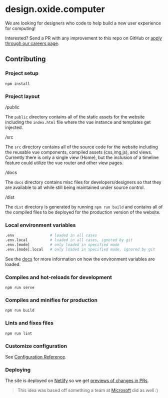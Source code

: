 # design.oxide.computer

We are looking for designers who code to help build a new user experience for
computing!

Interested? Send a PR with any improvement to this repo on GitHub or
[apply through our careers page](https://oxide.computer/careers/product-engineers/).

## Contributing

### Project setup

```{sh}
npm install
```

### Project layout

/public

The `public` directory contains all of the static assets for the website including
the `index.html` file where the vue instance and templates get injected.

/src

The `src` directory contains all of the source code for the website including the
reusable vue components, compiled assets (css,img,js), and views. Currently there
is only a single view (Home), but the inclusion of a timeline feature could utilize
the vue router and other view pages.

/docs

The `docs` directory contains misc files for developers/designers so that they
are available to all while still being maintained under source control.

/dist

The `dist` directory is generated by running `npm run build` and contains all of
the compiled files to be deployed for the production version of the website.

### Local environment variables

```sh
.env                # loaded in all cases
.env.local          # loaded in all cases, ignored by git
.env.[mode]         # only loaded in specified mode
.env.[mode].local   # only loaded in specified mode, ignored by git
```

See the [docs](https://cli.vuejs.org/guide/mode-and-env.html#environment-variables)
for more information on how the environment variables are loaded.

### Compiles and hot-reloads for development

```{sh}
npm run serve
```

### Compiles and minifies for production

```{sh}
npm run build
```

### Lints and fixes files

```{sh}
npm run lint
```

### Customize configuration

See [Configuration Reference](https://cli.vuejs.org/config/).

### Deploying

The site is deployed on [Netlify](https://www.netlify.com/) so we get
[previews of changes in PRs](https://www.netlify.com/blog/2016/07/20/introducing-deploy-previews-in-netlify/).

> This idea was based off something a team at
> [Microsoft](https://microsoft.github.io/join-dev-design/) did as well :)
